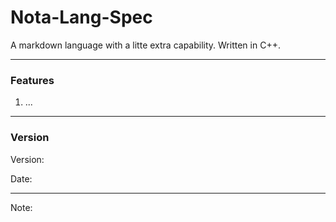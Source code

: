 # Nota-Lang-Spec
A markdown language with a litte extra capability. Written in C++.

---

### Features
1) ...

---

### Version

Version: 

Date:

---
Note:
